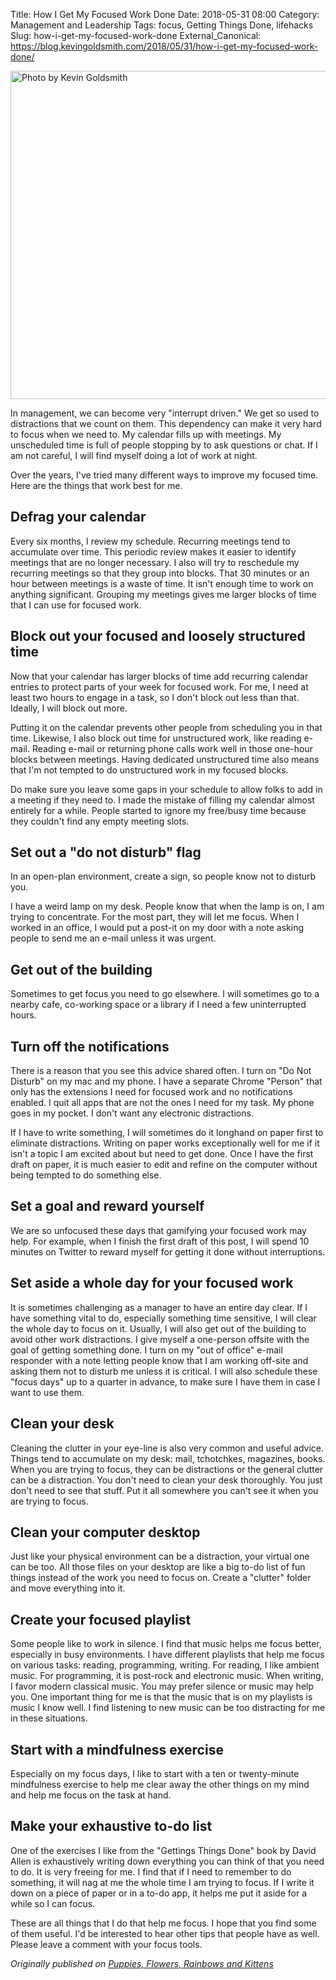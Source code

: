 Title: How I Get My Focused Work Done
Date: 2018-05-31 08:00
Category: Management and Leadership
Tags: focus, Getting Things Done, lifehacks
Slug: how-i-get-my-focused-work-done
External_Canonical: https://blog.kevingoldsmith.com/2018/05/31/how-i-get-my-focused-work-done/

<img alt="Photo by Kevin Goldsmith" height="525" loading="lazy" sizes="(max-width: 525px) 85vw, 525px" src="/articles/images/20150809-LF6A9677-1200x1200.jpg" srcset="/articles/images/20150809-LF6A9677-1200x1200.jpg 1200w, /articles/images/20150809-LF6A9677-420x420.jpg 420w, /articles/images/20150809-LF6A9677-744x744.jpg 744w, /articles/images/20150809-LF6A9677-300x300.jpg 300w, /articles/images/20150809-LF6A9677-800x800.jpg 800w, /articles/images/20150809-LF6A9677-200x200.jpg 200w, /articles/images/20150809-LF6A9677.jpg 2000w" width="525"/>

In management, we can become very "interrupt driven." We get so used to distractions that we count on them. This dependency can make it very hard to focus when we need to. My calendar fills up with meetings. My unscheduled time is full of people stopping by to ask questions or chat. If I am not careful, I will find myself doing a lot of work at night.

Over the years, I've tried many different ways to improve my focused time. Here are the things that work best for me.

## Defrag your calendar

Every six months, I review my schedule. Recurring meetings tend to accumulate over time. This periodic review makes it easier to identify meetings that are no longer necessary. I also will try to reschedule my recurring meetings so that they group into blocks. That 30 minutes or an hour between meetings is a waste of time. It isn't enough time to work on anything significant. Grouping my meetings gives me larger blocks of time that I can use for focused work.

## Block out your focused and loosely structured time

Now that your calendar has larger blocks of time add recurring calendar entries to protect parts of your week for focused work. For me, I need at least two hours to engage in a task, so I don't block out less than that. Ideally, I will block out more.

Putting it on the calendar prevents other people from scheduling you in that time. Likewise, I also block out time for unstructured work, like reading e-mail. Reading e-mail or returning phone calls work well in those one-hour blocks between meetings. Having dedicated unstructured time also means that I'm not tempted to do unstructured work in my focused blocks.

Do make sure you leave some gaps in your schedule to allow folks to add in a meeting if they need to. I made the mistake of filling my calendar almost entirely for a while. People started to ignore my free/busy time because they couldn't find any empty meeting slots.

## Set out a "do not disturb" flag

In an open-plan environment, create a sign, so people know not to disturb you.

I have a weird lamp on my desk. People know that when the lamp is on, I am trying to concentrate. For the most part, they will let me focus. When I worked in an office, I would put a post-it on my door with a note asking people to send me an e-mail unless it was urgent.

## Get out of the building

Sometimes to get focus you need to go elsewhere. I will sometimes go to a nearby cafe, co-working space or a library if I need a few uninterrupted hours.

## Turn off the notifications

There is a reason that you see this advice shared often. I turn on "Do Not Disturb" on my mac and my phone. I have a separate Chrome "Person" that only has the extensions I need for focused work and no notifications enabled. I quit all apps that are not the ones I need for my task. My phone goes in my pocket. I don't want any electronic distractions.

If I have to write something, I will sometimes do it longhand on paper first to eliminate distractions. Writing on paper works exceptionally well for me if it isn't a topic I am excited about but need to get done. Once I have the first draft on paper, it is much easier to edit and refine on the computer without being tempted to do something else.

## Set a goal and reward yourself

We are so unfocused these days that gamifying your focused work may help. For example, when I finish the first draft of this post, I will spend 10 minutes on Twitter to reward myself for getting it done without interruptions.

## Set aside a whole day for your focused work

It is sometimes challenging as a manager to have an entire day clear. If I have something vital to do, especially something time sensitive, I will clear the whole day to focus on it. Usually, I will also get out of the building to avoid other work distractions. I give myself a one-person offsite with the goal of getting something done. I turn on my "out of office" e-mail responder with a note letting people know that I am working off-site and asking them not to disturb me unless it is critical. I will also schedule these "focus days" up to a quarter in advance, to make sure I have them in case I want to use them.

## Clean your desk

Cleaning the clutter in your eye-line is also very common and useful advice. Things tend to accumulate on my desk: mail, tchotchkes, magazines, books. When you are trying to focus, they can be distractions or the general clutter can be a distraction. You don't need to clean your desk thoroughly. You just don't need to see that stuff. Put it all somewhere you can't see it when you are trying to focus.

## Clean your computer desktop

Just like your physical environment can be a distraction, your virtual one can be too. All those files on your desktop are like a big to-do list of fun things instead of the work you need to focus on. Create a "clutter" folder and move everything into it.

## Create your focused playlist

Some people like to work in silence. I find that music helps me focus better, especially in busy environments. I have different playlists that help me focus on various tasks: reading, programming, writing. For reading, I like ambient music. For programming, it is post-rock and electronic music. When writing, I favor modern classical music. You may prefer silence or music may help you. One important thing for me is that the music that is on my playlists is music I know well. I find listening to new music can be too distracting for me in these situations.

## Start with a mindfulness exercise

Especially on my focus days, I like to start with a ten or twenty-minute mindfulness exercise to help me clear away the other things on my mind and help me focus on the task at hand.

## Make your exhaustive to-do list

One of the exercises I like from the "Gettings Things Done" book by David Allen is exhaustively writing down everything you can think of that you need to do. It is very freeing for me. I find that if I need to remember to do something, it will nag at me the whole time I am trying to focus. If I write it down on a piece of paper or in a to-do app, it helps me put it aside for a while so I can focus.

These are all things that I do that help me focus. I hope that you find some of them useful. I'd be interested to hear other tips that people have as well. Please leave a comment with your focus tools.

*Originally published on [Puppies, Flowers, Rainbows and Kittens](https://blog.kevingoldsmith.com/2018/05/31/how-i-get-my-focused-work-done/)*
